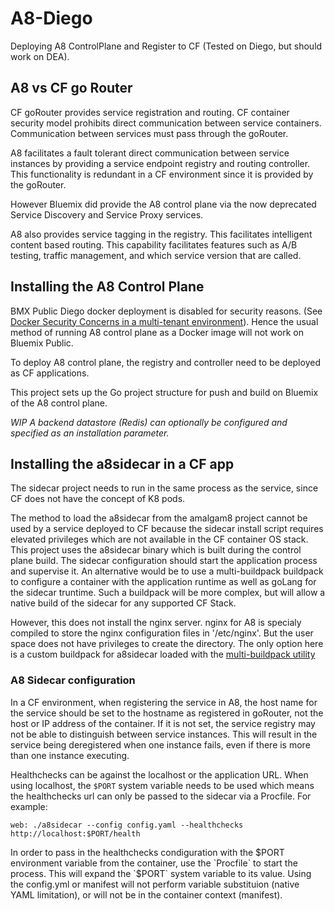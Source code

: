 # A8-Diego
Deploying A8 ControlPlane and Register to CF (Tested on Diego, but should work on DEA).

## A8 vs CF go Router
CF goRouter provides service registration and routing. CF container security model prohibits direct communication between service containers. Communication between services must pass through the goRouter.

A8 facilitates a fault tolerant direct communication between service instances by providing a service endpoint registry and routing controller. This functionality is redundant in a CF environment since it is provided by the goRouter.

However Bluemix did provide the A8 control plane via the now deprecated Service Discovery and Service Proxy services.

A8 also provides service tagging in the registry. This facilitates intelligent content based routing. This capability facilitates features such as A/B testing, traffic management, and which service version that are called.

## Installing the A8 Control Plane
BMX Public Diego docker deployment is disabled for security reasons. (See [Docker Security Concerns in a multi-tenant environment](http://docs.cloudfoundry.org/adminguide/docker.html#multi-tenant)). Hence the usual method of running A8 control plane as a Docker image will not work on Bluemix Public.

To deploy A8 control plane, the registry and controller need to be deployed as CF applications.

This project sets up the Go project structure for push and build on Bluemix of the A8 control plane.

_*WIP* A backend datastore (Redis) can optionally be configured and specified as an installation parameter._

## Installing the a8sidecar in a CF app
The sidecar project needs to run in the same process as the service, since CF does not have the concept of K8 pods.

The method to load the a8sidecar from the amalgam8 project cannot be used by a service deployed to CF because the sidecar install script requires elevated privileges which are not available in the CF container OS stack. This project uses the a8sidecar binary which is built during the control plane build. The sidecar configuration should start the application process and supervise it. An alternative would be to use a multi-buildpack buildpack to configure a container with the application runtime as well as goLang for the sidecar truntime. Such a buildpack will be more complex, but will allow a native build of the sidecar for any supported CF Stack.

However, this does not install the nginx server. nginx for A8 is specialy compiled to store the nginx configuration files in '/etc/nginx'. But the user space does not have privileges to create the directory. The only option here is a custom buildpack for a8sidecar loaded with the [multi-buildpack utility](https://bitbucket.org/cf-utilities/cf-buildpack-multi/src)

### A8 Sidecar configuration
In a CF environment, when registering the service in A8, the host name for the service should be set to the hostname as registered in goRouter, not the host or IP address of the container. If it is not set, the service registry may not be able to distinguish between service instances. This will result in the service being deregistered when one instance fails, even if there is more than one instance executing.

Healthchecks can be against the localhost or the application URL. When using localhost, the `$PORT` system variable needs to be used which means the healthchecks url can only be passed to the sidecar via a Procfile. For example:
```
web: ./a8sidecar --config config.yaml --healthchecks http://localhost:$PORT/health
```

In order to pass in the healthchecks condiguration with the $PORT environment variable from the container, use the `Procfile` to start the process. This will expand the `$PORT` system variable to its value. Using the config.yml or manifest will not perform variable substituion (native YAML limitation), or will not be in the container context (manifest).
